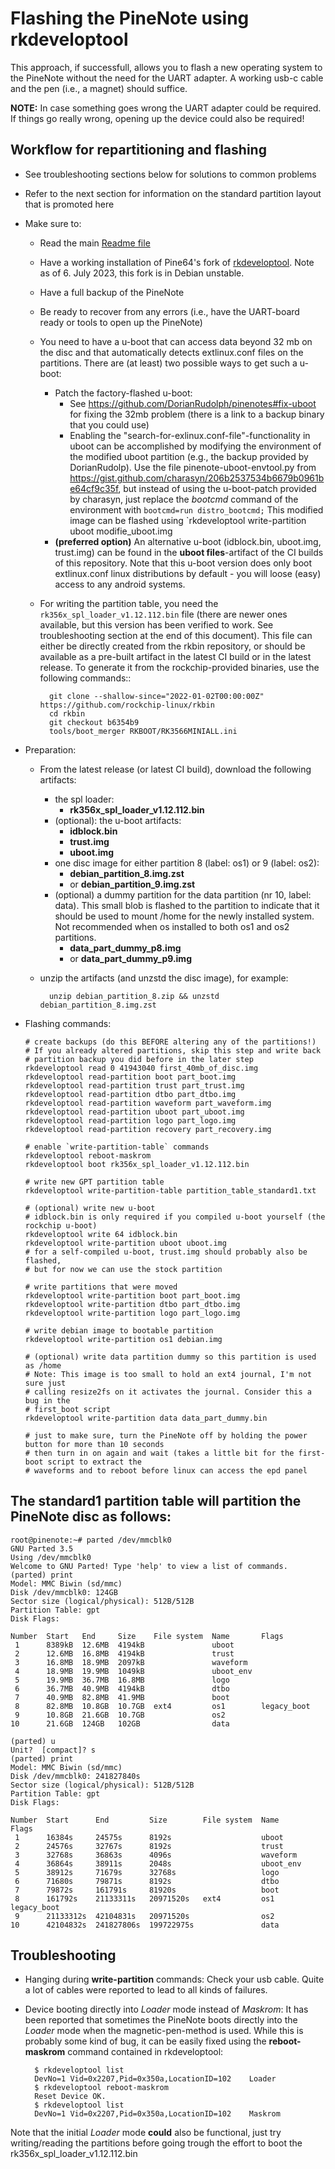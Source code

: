 # Flashing the PineNote using rkdeveloptool

This approach, if successfull, allows you to flash a new operating system to the PineNote without the need for the UART adapter. A working usb-c cable and the pen (i.e., a magnet) should suffice.

**NOTE:** In case something goes wrong the UART adapter could be required. If things go really wrong, opening up the device could also be required!

## Workflow for repartitioning and flashing
* See troubleshooting sections below for solutions to common problems
* Refer to the next section for information on the standard partition layout that is promoted here
* Make sure to:
	* Read the main [Readme file](../README.md)
	* Have a working installation of Pine64's fork of
	  [rkdeveloptool](https://gitlab.com/pine64-org/quartz-bsp/rkdeveloptool).
	  Note as of 6. July 2023, this fork is in Debian unstable.
	* Have a full backup of the PineNote
	* Be ready to recover from any errors (i.e., have the UART-board ready or
	  tools to open up the PineNote)
	* You need to have a u-boot that can access data beyond 32 mb on the disc and that automatically detects extlinux.conf files on the partitions.
	  There are (at least) two possible ways to get such a u-boot:
	    * Patch the factory-flashed u-boot:
	      * See https://github.com/DorianRudolph/pinenotes#fix-uboot for fixing the 32mb problem (there is a link to a backup binary that you could use)
	      * Enabling the "search-for-exlinux.conf-file"-functionality in uboot can be accomplished by modifying the environment of the modified uboot partition (e.g., the backup provided by DorianRudolp). Use the file pinenote-uboot-envtool.py from  https://gist.github.com/charasyn/206b2537534b6679b0961be64cf9c35f, but instead of using the u-boot-patch provided by charasyn, just replace the *bootcmd* command of the environment with `bootcmd=run distro_bootcmd;` This modified image can be flashed using `rkdeveloptool write-partition uboot modifie_uboot.img
	    * **(preferred option)** An alternative u-boot (idblock.bin, uboot.img, trust.img) can be found in the **uboot files**-artifact of the CI builds of this repository. Note that this u-boot version does only boot extlinux.conf linux distributions by default - you will loose (easy) access to any android systems.
	* For writing the partition table, you need the `rk356x_spl_loader_v1.12.112.bin` file (there are newer ones available, but this version has been verified to work. See troubleshooting section at the end of this document). This file can either be directly created from the rkbin repository, or should be available as a pre-built artifact in the latest CI build or in the latest release.
 	To generate it from the rockchip-provided binaries, use the following commands::

            git clone --shallow-since="2022-01-02T00:00:00Z" https://github.com/rockchip-linux/rkbin
            cd rkbin
            git checkout b6354b9
            tools/boot_merger RKBOOT/RK3566MINIALL.ini

* Preparation:
	* From the latest release (or latest CI build), download the following artifacts:
         * the spl loader:
           * **rk356x_spl_loader_v1.12.112.bin**
         * (optional): the u-boot artifacts:
           * **idblock.bin**
           * **trust.img**
           * **uboot.img**
         * one disc image for either partition 8 (label: os1) or 9 (label: os2):
           * **debian_partition_8.img.zst**
           * or **debian_partition_9.img.zst**
         * (optional) a dummy partition for the data partition (nr 10, label: data). This small blob is flashed to the partition to indicate that it should be used to mount /home for the newly installed system. Not recommended when os installed to both os1 and os2 partitions.
           * **data_part_dummy_p8.img**
           * or **data_part_dummy_p9.img**
	* unzip the artifacts (and unzstd the disc image), for example:

			unzip debian_partition_8.zip && unzstd debian_partition_8.img.zst

* Flashing commands:

	  # create backups (do this BEFORE altering any of the partitions!)
	  # If you already altered partitions, skip this step and write back
	  # partition backup you did before in the later step
	  rkdeveloptool read 0 41943040 first_40mb_of_disc.img
	  rkdeveloptool read-partition boot part_boot.img
	  rkdeveloptool read-partition trust part_trust.img
	  rkdeveloptool read-partition dtbo part_dtbo.img
	  rkdeveloptool read-partition waveform part_waveform.img
	  rkdeveloptool read-partition uboot part_uboot.img
	  rkdeveloptool read-partition logo part_logo.img
	  rkdeveloptool read-partition recovery part_recovery.img

	  # enable `write-partition-table` commands
	  rkdeveloptool reboot-maskrom
	  rkdeveloptool boot rk356x_spl_loader_v1.12.112.bin

	  # write new GPT partition table
	  rkdeveloptool write-partition-table partition_table_standard1.txt

	  # (optional) write new u-boot
	  # idblock.bin is only required if you compiled u-boot yourself (the rockchip u-boot)
	  rkdeveloptool write 64 idblock.bin
	  rkdeveloptool write-partition uboot uboot.img
	  # for a self-compiled u-boot, trust.img should probably also be flashed,
	  # but for now we can use the stock partition

	  # write partitions that were moved
	  rkdeveloptool write-partition boot part_boot.img
	  rkdeveloptool write-partition dtbo part_dtbo.img
	  rkdeveloptool write-partition logo part_logo.img

	  # write debian image to bootable partition
	  rkdeveloptool write-partition os1 debian.img

	  # (optional) write data partition dummy so this partition is used as /home
	  # Note: This image is too small to hold an ext4 journal, I'm not sure just
	  # calling resize2fs on it activates the journal. Consider this a bug in the
	  # first_boot script
	  rkdeveloptool write-partition data data_part_dummy.bin

	  # just to make sure, turn the PineNote off by holding the power button for more than 10 seconds
	  # then turn in on again and wait (takes a little bit for the first-boot script to extract the
	  # waveforms and to reboot before linux can access the epd panel

## The standard1 partition table will partition the PineNote disc as follows:

	root@pinenote:~# parted /dev/mmcblk0
	GNU Parted 3.5
	Using /dev/mmcblk0
	Welcome to GNU Parted! Type 'help' to view a list of commands.
	(parted) print
	Model: MMC Biwin (sd/mmc)
	Disk /dev/mmcblk0: 124GB
	Sector size (logical/physical): 512B/512B
	Partition Table: gpt
	Disk Flags:

	Number  Start   End     Size    File system  Name       Flags
	 1      8389kB  12.6MB  4194kB               uboot
	 2      12.6MB  16.8MB  4194kB               trust
	 3      16.8MB  18.9MB  2097kB               waveform
	 4      18.9MB  19.9MB  1049kB               uboot_env
	 5      19.9MB  36.7MB  16.8MB               logo
	 6      36.7MB  40.9MB  4194kB               dtbo
	 7      40.9MB  82.8MB  41.9MB               boot
	 8      82.8MB  10.8GB  10.7GB  ext4         os1        legacy_boot
	 9      10.8GB  21.6GB  10.7GB               os2
	10      21.6GB  124GB   102GB                data

	(parted) u
	Unit?  [compact]? s
	(parted) print
	Model: MMC Biwin (sd/mmc)
	Disk /dev/mmcblk0: 241827840s
	Sector size (logical/physical): 512B/512B
	Partition Table: gpt
	Disk Flags:

	Number  Start      End         Size        File system  Name       Flags
	 1      16384s     24575s      8192s                    uboot
	 2      24576s     32767s      8192s                    trust
	 3      32768s     36863s      4096s                    waveform
	 4      36864s     38911s      2048s                    uboot_env
	 5      38912s     71679s      32768s                   logo
	 6      71680s     79871s      8192s                    dtbo
	 7      79872s     161791s     81920s                   boot
	 8      161792s    21133311s   20971520s   ext4         os1        legacy_boot
	 9      21133312s  42104831s   20971520s                os2
	10      42104832s  241827806s  199722975s               data


## Troubleshooting

* Hanging during **write-partition** commands: Check your usb cable. Quite a lot of cables were reported to lead to all kinds of failures.
* Device booting directly into *Loader* mode instead of *Maskrom*: It has been reported that sometimes the PineNote boots directly into the *Loader* mode when the magnetic-pen-method is used. While this is probably some kind of bug, it can be easily fixed using the **reboot-maskrom** command contained in rkdeveloptool:

		$ rkdeveloptool list
		DevNo=1	Vid=0x2207,Pid=0x350a,LocationID=102	Loader
		$ rkdeveloptool reboot-maskrom
		Reset Device OK.
		$ rkdeveloptool list
		DevNo=1	Vid=0x2207,Pid=0x350a,LocationID=102	Maskrom

Note that the initial *Loader* mode **could** also be functional, just try writing/reading the partitions before going trough the effort to boot the rk356x_spl_loader_v1.12.112.bin
